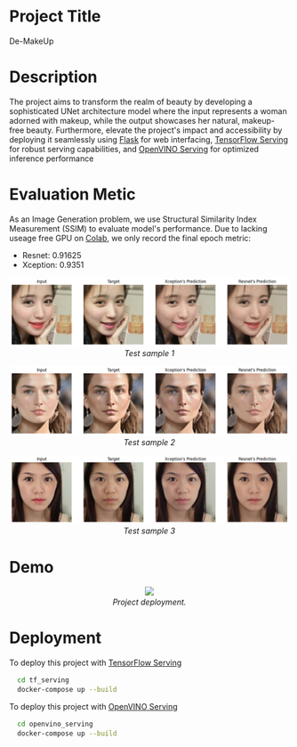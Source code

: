 
# Project Title
De-MakeUp

# Description
The project aims to transform the realm of beauty by developing a sophisticated UNet architecture model where the input represents a woman adorned with makeup, while the output showcases her natural, makeup-free beauty. Furthermore, elevate the project's impact and accessibility by deploying it seamlessly using [Flask](https://flask.palletsprojects.com/en/3.0.x/) for web interfacing, [TensorFlow Serving](https://www.tensorflow.org/tfx/serving/docker) for robust serving capabilities, and [OpenVINO Serving](https://docs.openvino.ai/2023.3/ovms_what_is_openvino_model_server.html) for optimized inference performance

# Evaluation Metic
As an Image Generation problem, we use Structural Similarity Index Measurement (SSIM) to evaluate model's performance. Due to lacking useage free GPU on [Colab](https://colab.research.google.com/), we only record the final epoch metric:
  * Resnet: 0.91625
  * Xception: 0.9351

<p align="center">
  <img src="demo/demo1.jpg"><br/>
  <i>Test sample 1</i>
</p>

<p align="center">
  <img src="demo/demo2.jpg"><br/>
  <i>Test sample 2</i>
</p>

<p align="center">
  <img src="demo/demo3.jpg"><br/>
  <i>Test sample 3</i>
</p>



# Demo
<p align="center">
  <img src="demo/video.gif"><br/>
  <i>Project deployment.</i>
</p>


# Deployment

To deploy this project with [TensorFlow Serving](https://www.tensorflow.org/tfx/serving/docker)

```bash
  cd tf_serving
  docker-compose up --build
```

To deploy this project with  [OpenVINO Serving](https://docs.openvino.ai/2023.3/ovms_what_is_openvino_model_server.html)

```bash
  cd openvino_serving
  docker-compose up --build
```

